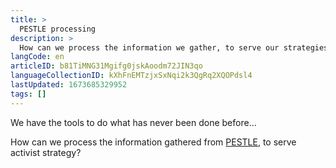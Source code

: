 ```yaml
---
title: >
  PESTLE processing
description: >
  How can we process the information we gather, to serve our strategies?
langCode: en
articleID: b81TiMNG31Mgifg0jskAoodm72JIN3qo
languageCollectionID: kXhFnEMTzjxSxNqi2k3QgRq2XQOPdsl4
lastUpdated: 1673685329952
tags: []
---
```


We have the tools to do what has never been done before…

How can we process the information gathered from [PESTLE](/strategy/intel/PESTLE), to serve activist strategy?